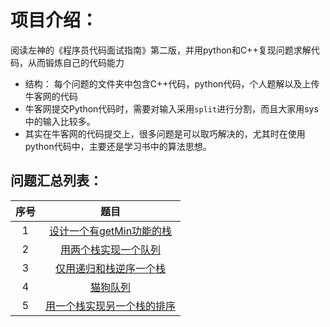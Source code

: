 # 项目介绍：
阅读左神的《程序员代码面试指南》第二版，并用python和C++复现问题求解代码，从而锻炼自己的代码能力
- 结构：
每个问题的文件夹中包含C++代码，python代码，个人题解以及上传牛客网的代码
- 牛客网提交Python代码时，需要对输入采用`split`进行分割，而且大家用sys中的输入比较多。
- 其实在牛客网的代码提交上，很多问题是可以取巧解决的，尤其时在使用python代码中，主要还是学习书中的算法思想。
## 问题汇总列表：

| 序号 |                             题目                             |
| :--: | :----------------------------------------------------------: |
|  1   | [ 设计一个有getMin功能的栈](https://www.nowcoder.com/practice/05e57ce2cd8e4a1eae8c3b0a7e9886be?tpId=101&tqId=33073&rp=1&ru=/ta/programmer-code-interview-guide&qru=/ta/programmer-code-interview-guide/question-ranking) |
|  2   | [用两个栈实现一个队列](https://www.nowcoder.com/practice/6bc058b32ee54a5fa18c62f29bae9863?tpId=101&tqId=33074&tPage=1&rp=1&ru=%2Fta%2Fprogrammer-code-interview-guide&qru=%2Fta%2Fprogrammer-code-interview-guide%2Fquestion-ranking) |
|  3   | [仅用递归和栈逆序一个栈](https://www.nowcoder.com/practice/1de82c89cc0e43e9aa6ee8243f4dbefd?tpId=101&tqId=33075&rp=1&ru=/ta/programmer-code-interview-guide&qru=/ta/programmer-code-interview-guide/question-ranking) |
|  4   | [猫狗队列](https://www.nowcoder.com/practice/8a7e04cff6a54b7095b94261d78108f5?tpId=101&tqId=33168&tPage=5&rp=1&ru=%2Fta%2Fprogrammer-code-interview-guide&qru=%2Fta%2Fprogrammer-code-interview-guide%2Fquestion-ranking) |
|  5   | [用一个栈实现另一个栈的排序](https://www.nowcoder.com/practice/ff8cba64e7894c5582deafa54cca8ff2?tpId=101&tqId=33081&tPage=1&rp=1&ru=%2Fta%2Fprogrammer-code-interview-guide&qru=%2Fta%2Fprogrammer-code-interview-guide%2Fquestion-ranking) |

